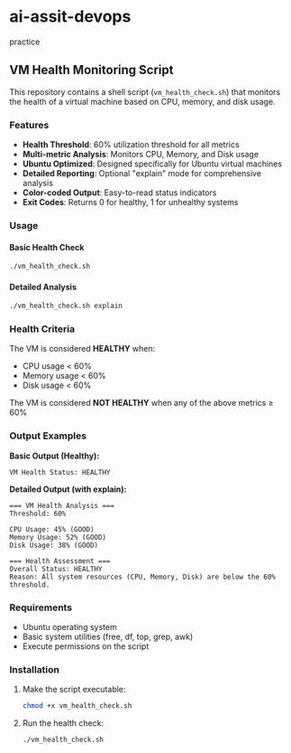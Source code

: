# ai-assit-devops
practice

## VM Health Monitoring Script

This repository contains a shell script (`vm_health_check.sh`) that monitors the health of a virtual machine based on CPU, memory, and disk usage.

### Features

- **Health Threshold**: 60% utilization threshold for all metrics
- **Multi-metric Analysis**: Monitors CPU, Memory, and Disk usage
- **Ubuntu Optimized**: Designed specifically for Ubuntu virtual machines
- **Detailed Reporting**: Optional "explain" mode for comprehensive analysis
- **Color-coded Output**: Easy-to-read status indicators
- **Exit Codes**: Returns 0 for healthy, 1 for unhealthy systems

### Usage

#### Basic Health Check
```bash
./vm_health_check.sh
```

#### Detailed Analysis
```bash
./vm_health_check.sh explain
```

### Health Criteria

The VM is considered **HEALTHY** when:
- CPU usage < 60%
- Memory usage < 60%
- Disk usage < 60%

The VM is considered **NOT HEALTHY** when any of the above metrics ≥ 60%

### Output Examples

**Basic Output (Healthy):**
```
VM Health Status: HEALTHY
```

**Detailed Output (with explain):**
```
=== VM Health Analysis ===
Threshold: 60%

CPU Usage: 45% (GOOD)
Memory Usage: 52% (GOOD)
Disk Usage: 38% (GOOD)

=== Health Assessment ===
Overall Status: HEALTHY
Reason: All system resources (CPU, Memory, Disk) are below the 60% threshold.
```

### Requirements

- Ubuntu operating system
- Basic system utilities (free, df, top, grep, awk)
- Execute permissions on the script

### Installation

1. Make the script executable:
   ```bash
   chmod +x vm_health_check.sh
   ```

2. Run the health check:
   ```bash
   ./vm_health_check.sh
   ```